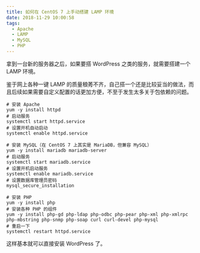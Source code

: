 ```yaml
---
title: 如何在 CentOS 7 上手动搭建 LAMP 环境
date: 2018-11-29 10:00:58
tags: 
  - Apache
  - LAMP
  - MySQL
  - PHP
---
```


拿到一台新的服务器之后，如果要搭 WordPress 之类的服务，就需要搭建一个 LAMP 环境。

鉴于网上各种一键 LAMP 的质量稂莠不齐，自己搭一个还是比较妥当的做法，而且后续如果需要自定义配置的话更加方便，不至于发生太多关于包依赖的问题。

```shell
# 安装 Apache
yum -y install httpd
# 启动服务
systemctl start httpd.service
# 设置开机自动启动
systemctl enable httpd.service
 
# 安装 MySQL（在 CentOS 7 上其实是 MariaDB，但兼容 MySQL）
yum -y install mariadb mariadb-server
# 启动服务
systemctl start mariadb.service
# 设置开机启动服务
systemctl enable mariadb.service
# 设置数据库管理员密码
mysql_secure_installation
 
# 安装 PHP
yum -y install php
# 安装各种 PHP 的组件
yum -y install php-gd php-ldap php-odbc php-pear php-xml php-xmlrpc php-mbstring php-snmp php-soap curl curl-devel php-mysql
# 重启一下
systemctl restart httpd.service
```

这样基本就可以直接安装 WordPress 了。
